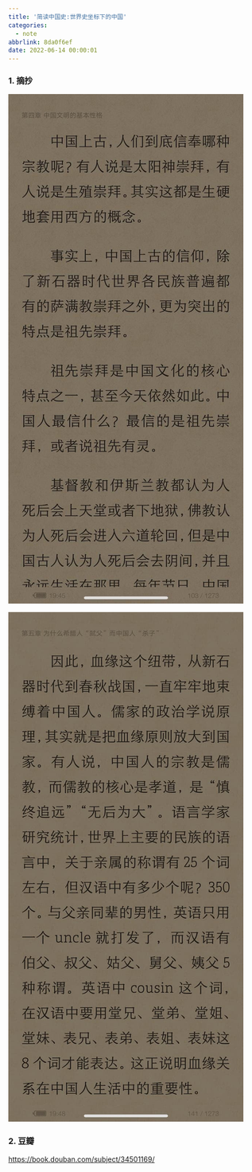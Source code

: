 ```yaml
---
title: '简读中国史:世界史坐标下的中国'
categories:
  - note
abbrlink: 8da0f6ef
date: 2022-06-14 00:00:01
---
```


### 1.  摘抄

![1](2022-06-14简读中国史/1.jpg)


![2](2022-06-14简读中国史/2.jpg)


### 2. 豆瓣

https://book.douban.com/subject/34501169/